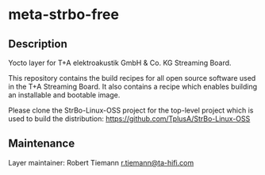 # meta-strbo-free

## Description

Yocto layer for T+A elektroakustik GmbH & Co. KG Streaming Board.

This repository contains the build recipes for all open source software used in
the T+A Streaming Board. It also contains a recipe which enables building an
installable and bootable image.

Please clone the StrBo-Linux-OSS project for the top-level project which is
used to build the distribution: https://github.com/TplusA/StrBo-Linux-OSS

## Maintenance

Layer maintainer: Robert Tiemann <r.tiemann@ta-hifi.com>
